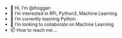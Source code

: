 - 👋 Hi, I’m @ihoggan
- 👀 I’m interested in RPi, Python3, Machine Learning
- 🌱 I’m currently learning Python
- 💞️ I’m looking to collaborate on Machine Learning
- 📫 How to reach me ...

<!---
ihoggan/ihoggan is a ✨ special ✨ repository because its `README.md` (this file) appears on your GitHub profile.
You can click the Preview link to take a look at your changes.
--->
